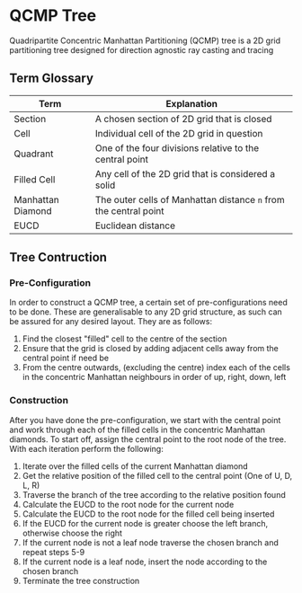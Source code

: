 # QCMP Tree
Quadripartite Concentric Manhattan Partitioning (QCMP) tree is a 2D grid partitioning tree designed for direction agnostic ray casting and tracing

## Term Glossary

| Term              | Explanation                                                      |
|-------------------|------------------------------------------------------------------|
| Section           | A chosen section of 2D grid that is closed                       |
| Cell              | Individual cell of the 2D grid in question                       |
| Quadrant          | One of the four divisions relative to the central point          |
| Filled Cell       | Any cell of the 2D grid that is considered a solid               |
| Manhattan Diamond | The outer cells of Manhattan distance `n` from the central point |
| EUCD              | Euclidean distance                                               |

## Tree Contruction

### Pre-Configuration

In order to construct a QCMP tree, a certain set of pre-configurations need to be done. These are generalisable to any 2D grid structure, as such can be assured for any desired layout. They are as follows:

1. Find the closest "filled" cell to the centre of the section
2. Ensure that the grid is closed by adding adjacent cells away from the central point if need be
3. From the centre outwards, (excluding the centre) index each of the cells in the concentric Manhattan neighbours in order of up, right, down, left

### Construction

After you have done the pre-configuration, we start with the central point and work through each of the filled cells in the concentric Manhattan diamonds. To start off, assign the central point to the root node of the tree. With each iteration perform the following:

1. Iterate over the filled cells of the current Manhattan diamond
2. Get the relative position of the filled cell to the central point (One of U, D, L, R)
3. Traverse the branch of the tree according to the relative position found
5. Calculate the EUCD to the root node for the current node
6. Calculate the EUCD to the root node for the filled cell being inserted
7. If the EUCD for the current node is greater choose the left branch, otherwise choose the right
8. If the current node is not a leaf node traverse the chosen branch and repeat steps 5-9
9. If the current node is a leaf node, insert the node according to the chosen branch
10. Terminate the tree construction
